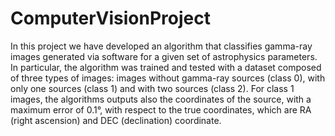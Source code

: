 # ComputerVisionProject
In this project we have developed an algorithm that classifies gamma-ray images generated via software for a given set of astrophysics parameters. In particular, the algorithm was trained and tested with a dataset composed of three types of images: images without gamma-ray sources (class 0), with only one sources (class 1) and with two sources (class 2). For class 1 images, the algorithms outputs also the coordinates of the source, with a maximum error of 0.1°, with respect to the true coordinates, which are RA (right ascension) and DEC (declination) coordinate.
